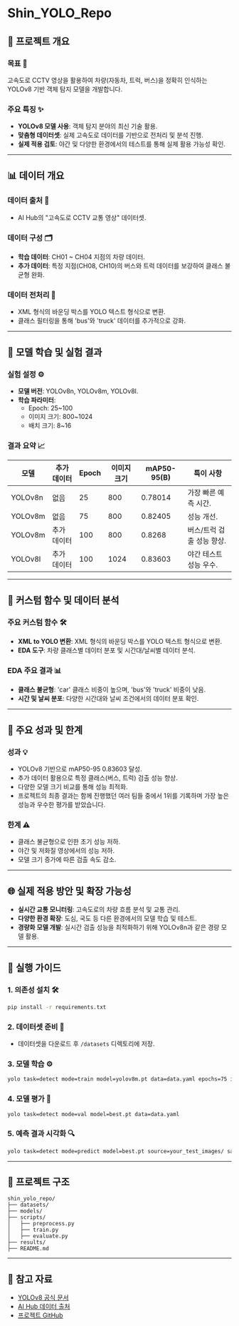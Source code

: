 # Shin_YOLO_Repo

## 📌 프로젝트 개요

### 목표 🎯
고속도로 CCTV 영상을 활용하여 차량(자동차, 트럭, 버스)을 정확히 인식하는 YOLOv8 기반 객체 탐지 모델을 개발합니다.

### 주요 특징 ✨
- **YOLOv8 모델 사용**: 객체 탐지 분야의 최신 기술 활용.
- **맞춤형 데이터셋**: 실제 고속도로 데이터를 기반으로 전처리 및 분석 진행.
- **실제 적용 검토**: 야간 및 다양한 환경에서의 테스트를 통해 실제 활용 가능성 확인.

---

## 📊 데이터 개요

### 데이터 출처 📂
- AI Hub의 "고속도로 CCTV 교통 영상" 데이터셋.

### 데이터 구성 🗂️
- **학습 데이터**: CH01 ~ CH04 지점의 차량 데이터.
- **추가 데이터**: 특정 지점(CH08, CH10)의 버스와 트럭 데이터를 보강하여 클래스 불균형 완화.

### 데이터 전처리 🔧
- XML 형식의 바운딩 박스를 YOLO 텍스트 형식으로 변환.
- 클래스 필터링을 통해 'bus'와 'truck' 데이터를 추가적으로 강화.

---

## 🤖 모델 학습 및 실험 결과

### 실험 설정 ⚙️
- **모델 버전**: YOLOv8n, YOLOv8m, YOLOv8l.
- **학습 파라미터**:
  - Epoch: 25~100
  - 이미지 크기: 800~1024
  - 배치 크기: 8~16

### 결과 요약 📈
| 모델       | 추가 데이터 | Epoch | 이미지 크기 | mAP50-95(B) | 특이 사항                     |
|------------|-------------|-------|-------------|-------------|--------------------------------|
| YOLOv8n    | 없음        | 25    | 800         | 0.78014     | 가장 빠른 예측 시간.          |
| YOLOv8m    | 없음        | 75    | 800         | 0.82405     | 성능 개선.                    |
| YOLOv8m    | 추가 데이터 | 100   | 800         | 0.8268      | 버스/트럭 검출 성능 향상.     |
| YOLOv8l    | 추가 데이터 | 100   | 1024        | 0.83603     | 야간 테스트 성능 우수.        |

---

## 🔬 커스텀 함수 및 데이터 분석

### 주요 커스텀 함수 🛠️
- **XML to YOLO 변환**: XML 형식의 바운딩 박스를 YOLO 텍스트 형식으로 변환.
- **EDA 도구**: 차량 클래스별 데이터 분포 및 시간대/날씨별 데이터 분석.

### EDA 주요 결과 📊
- **클래스 불균형**: 'car' 클래스 비중이 높으며, 'bus'와 'truck' 비중이 낮음.
- **시간 및 날씨 분포**: 다양한 시간대와 날씨 조건에서의 데이터 분포 확인.

---

## 🚀 주요 성과 및 한계

### 성과 💡
- YOLOv8 기반으로 mAP50-95 0.83603 달성.
- 추가 데이터 활용으로 특정 클래스(버스, 트럭) 검출 성능 향상.
- 다양한 모델 크기 비교를 통해 성능 최적화.
- 프로젝트의 최종 결과는 함께 진행했던 여러 팀들 중에서 1위를 기록하며 가장 높은 성능과 우수한 평가를 받았습니다.

### 한계 ⚠️
- 클래스 불균형으로 인한 초기 성능 저하.
- 야간 및 저화질 영상에서의 성능 저하.
- 모델 크기 증가에 따른 검출 속도 감소.

---

## 🌐 실제 적용 방안 및 확장 가능성

- **실시간 교통 모니터링**: 고속도로의 차량 흐름 분석 및 교통 관리.
- **다양한 환경 확장**: 도심, 국도 등 다른 환경에서의 모델 학습 및 테스트.
- **경량화 모델 개발**: 실시간 검출 성능을 최적화하기 위해 YOLOv8n과 같은 경량 모델 활용.

---

## 📘 실행 가이드

### 1. 의존성 설치 🛠️
```bash
pip install -r requirements.txt
```

### 2. 데이터셋 준비 📂
- 데이터셋을 다운로드 후 `/datasets` 디렉토리에 저장.

### 3. 모델 학습 ⚙️
```bash
yolo task=detect mode=train model=yolov8m.pt data=data.yaml epochs=75 imgsz=800 batch=16
```

### 4. 모델 평가 🧪
```bash
yolo task=detect mode=val model=best.pt data=data.yaml
```

### 5. 예측 결과 시각화 🔍
```bash
yolo task=detect mode=predict model=best.pt source=your_test_images/ save=True
```

---

## 📂 프로젝트 구조
```
shin_yolo_repo/
├── datasets/
├── models/
├── scripts/
│   ├── preprocess.py
│   ├── train.py
│   ├── evaluate.py
├── results/
├── README.md
```

---

## 📖 참고 자료

- [YOLOv8 공식 문서](https://github.com/ultralytics/yolov8)
- [AI Hub 데이터 출처](https://www.aihub.or.kr/)
- [프로젝트 GitHub](https://github.com/sesac-google-ai-1st/shin_yolo_repo)
